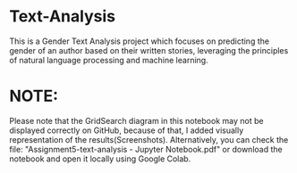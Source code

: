 # Text-Analysis
This is a Gender Text Analysis project which focuses on predicting the gender of an author based on their written stories, leveraging the principles of natural language processing and machine learning.


# NOTE:
 Please note that the GridSearch diagram in this notebook may not be displayed correctly on GitHub, because of that, I added visually representation of the results(Screenshots).
 Alternatively, you can check the file: "Assignment5-text-analysis - Jupyter Notebook.pdf" or download the
 notebook and open it locally using Google Colab.
